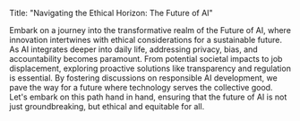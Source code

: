 Title: "Navigating the Ethical Horizon: The Future of AI"

Embark on a journey into the transformative realm of the Future of AI, where innovation intertwines with ethical considerations for a sustainable future. As AI integrates deeper into daily life, addressing privacy, bias, and accountability becomes paramount. From potential societal impacts to job displacement, exploring proactive solutions like transparency and regulation is essential. By fostering discussions on responsible AI development, we pave the way for a future where technology serves the collective good. Let's embark on this path hand in hand, ensuring that the future of AI is not just groundbreaking, but ethical and equitable for all.